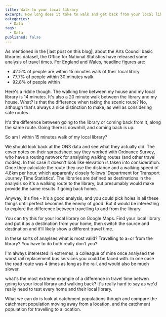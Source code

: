 ```yaml
---
title: Walk to your local library
excerpt: How long does it take to walk and get back from your local library
categories:
  - Data
tags:
  - Data
published: false
---
```


As mentioned in the [last post on this blog], about the Arts Council basic libraries dataset, the Office for National Statistics have released some analysis of travel times. For England and Wales, headline figures are:

- 42.5% of people are within 15 minutes walk of their local librry
- 77.7% of people within 30 minutes walk
- 92.8% of people within

Here's a riddle though. The walking time between my house and my local library is 14 minutes. It's also a 20 minute walk between the library and my house. What? Is that the difference when taking the scenic route? No, although that's always a nice distinction to make, as well as considering safe routes.

It's the difference between going to the library or coming back from it, along the same route. Going there is downhill, and coming back is up.

So am I within 15 minutes walk of my local library?

We should look back at the ONS data and see what they actually did. The cover notes on their spreadsheet say they worked with Ordnance Survey, who have a routing network for analysing walking routes (and other travel modes). In this case it doesn't look like elevation is taken into consideration. Once they calculate the route they use the distance and a walking speed of 4.8km per hour, which apparently closely follows 'Department for Transport Journey Time Statistics'. The libraries are defined as destinations in the analysis so it's a walking route to the library, but presumably would make provide the same results if going back home.

Anyway, it's fine - it's a good analysis, and you could pick holes in all these things until perfect becomes the enemy of good. But it would be interesting to explore the difference between travelling to and from the library.

You can try this for your local library on Google Maps. Find your local library and put it as a destination from your home, then switch the source and destination and it'll likely show a different travel time.

In these sorts of anaylses what is most valid? Travelling to a=or from the library? You have to do both really don't you?

I'm always interested in extremes, a colleague of mine once analysed the worst rail replacement bus services you could be faced with. In one case the road route was 4 times as long as the rail, and would also be much slower.

what's the most extreme example of a difference in travel time betwen going to your local library and walking back? It's really hard to say as we'd really need to test every home and their local library.

What we can do is look at catchment populations though and compare the catchment population moving away from a location, and the catchment population for travelling to a location.
